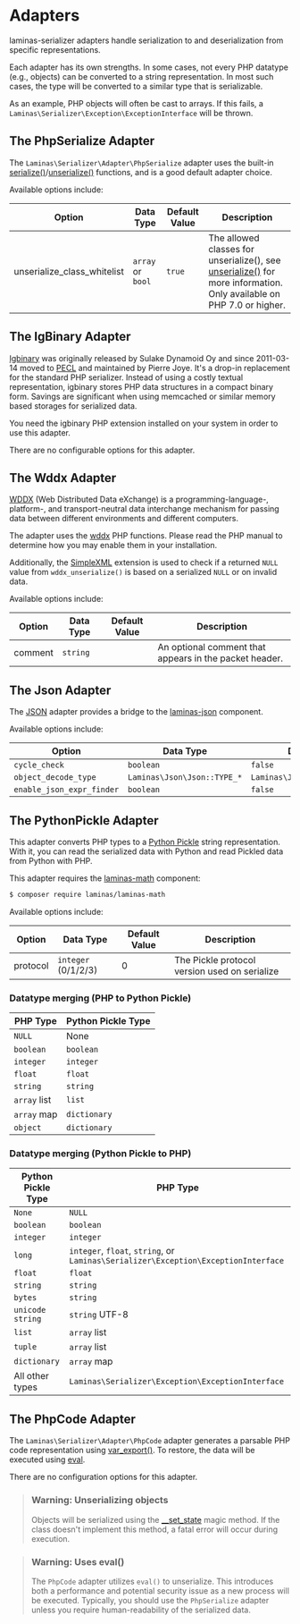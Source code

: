 # Adapters

laminas-serializer adapters handle serialization to and deserialization from
specific representations.

Each adapter has its own strengths. In some cases, not every PHP datatype (e.g.,
objects) can be converted to a string representation. In most such cases, the
type will be converted to a similar type that is serializable.

As an example, PHP objects will often be cast to arrays. If this fails, a
`Laminas\Serializer\Exception\ExceptionInterface` will be thrown.

## The PhpSerialize Adapter

The `Laminas\Serializer\Adapter\PhpSerialize` adapter uses the built-in
[serialize()](http://php.net/serialize)/[unserialize()](http://php.net/unserialize)
functions, and is a good default adapter choice.

Available options include:

Option                      | Data Type         | Default Value | Description
--------------------------- | ----------------- | ------------- | -------------------------------------------------------------------------------------------------------------------------------------------------
unserialize_class_whitelist | `array` or `bool` | `true`        | The allowed classes for unserialize(), see [unserialize()](http://php.net/unserialize) for more information. Only available on PHP 7.0 or higher.


## The IgBinary Adapter

[Igbinary](http://pecl.php.net/package/igbinary) was originally released by
Sulake Dynamoid Oy and since 2011-03-14 moved to [PECL](http://pecl.php.net) and
maintained by Pierre Joye. It's a drop-in replacement for the standard PHP
serializer. Instead of using a costly textual representation, igbinary stores
PHP data structures in a compact binary form. Savings are significant when using
memcached or similar memory based storages for serialized data.

You need the igbinary PHP extension installed on your system in order to use
this adapter.

There are no configurable options for this adapter.

## The Wddx Adapter

[WDDX](http://wikipedia.org/wiki/WDDX) (Web Distributed Data eXchange) is a
programming-language-, platform-, and transport-neutral data interchange
mechanism for passing data between different environments and different
computers.

The adapter uses the [wddx](http://php.net/wddx) PHP functions. Please read the
PHP manual to determine how you may enable them in your installation.

Additionally, the [SimpleXML](http://php.net/simplexml) extension is used to
check if a returned `NULL` value from `wddx_unserialize()` is based on a
serialized `NULL` or on invalid data.

Available options include:

Option  | Data Type | Default Value | Description
------- | --------- | ------------- | -----------
comment | `string`  |               | An optional comment that appears in the packet header.

## The Json Adapter

The [JSON](http://wikipedia.org/wiki/JavaScript_Object_Notation) adapter provides a bridge to the
[laminas-json](https://docs.laminas.dev/laminas-json) component.

Available options include:

Option                    | Data Type                | Default Value
------------------------- | ------------------------ | -------------
`cycle_check`             | `boolean`                | `false`
`object_decode_type`      | `Laminas\Json\Json::TYPE_*` | `Laminas\Json\Json::TYPE_ARRAY`
`enable_json_expr_finder` | `boolean`                | `false`

## The PythonPickle Adapter

This adapter converts PHP types to a [Python Pickle](http://docs.python.org/library/pickle.html)
string representation. With it, you can read the serialized data with Python and
read Pickled data from Python with PHP.

This adapter requires the [laminas-math](https://docs.laminas.dev/laminas-math/) component:

```bash
$ composer require laminas/laminas-math
```

Available options include:

Option   | Data Type           | Default Value | Description
---------|---------------------|---------------|------------
protocol | `integer` (0/1/2/3) | 0             | The Pickle protocol version used on serialize

### Datatype merging (PHP to Python Pickle)

PHP Type     | Python Pickle Type
------------ | ------------------
`NULL`       | None
`boolean`    | `boolean`
`integer`    | `integer`
`float`      | `float`
`string`     | `string`
`array` list | `list`
`array` map  | `dictionary`
`object`     | `dictionary`

### Datatype merging (Python Pickle to PHP)

Python Pickle Type | PHP Type
-------------------|---------
`None`             | `NULL`
`boolean`          | `boolean`
`integer`          | `integer`
`long`             | `integer`, `float`, `string`, or `Laminas\Serializer\Exception\ExceptionInterface`
`float`            | `float`
`string`           | `string`
`bytes`            | `string`
`unicode string`   | `string` UTF-8
`list`             | `array` list
`tuple`            | `array` list
`dictionary`       | `array` map
All other types    | `Laminas\Serializer\Exception\ExceptionInterface`

## The PhpCode Adapter

The `Laminas\Serializer\Adapter\PhpCode` adapter generates a parsable PHP code
representation using [var_export()](http://php.net/var_export). To restore,
the data will be executed using [eval](http://php.net/eval).

There are no configuration options for this adapter.

> ### Warning: Unserializing objects
>
> Objects will be serialized using the
> [__set_state](http://php.net/language.oop5.magic#language.oop5.magic.set-state) magic
> method. If the class doesn't implement this method, a fatal error will occur
> during execution.

> ### Warning: Uses eval()
>
> The `PhpCode` adapter utilizes `eval()` to unserialize. This introduces both a
> performance and potential security issue as a new process will be executed.
> Typically, you should use the `PhpSerialize` adapter unless you require
> human-readability of the serialized data.
